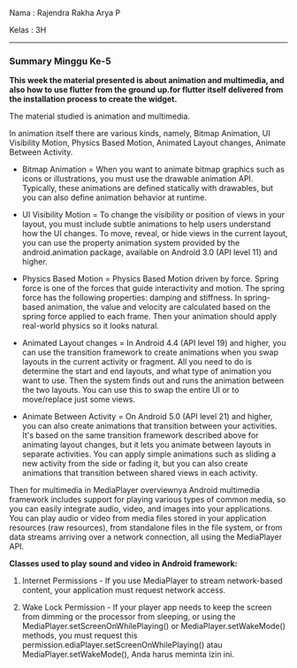 Nama  : Rajendra Rakha Arya P

Kelas : 3H

---

### Summary Minggu Ke-5

**This week the material presented is about animation and multimedia, and also how to use flutter from the ground up.for flutter itself delivered from the installation process to create the widget.**

The material studied is animation and multimedia.

In animation itself there are various kinds, namely, Bitmap Animation, UI Visibility Motion, Physics Based Motion, Animated Layout changes, Animate Between Activity.

- Bitmap Animation = When you want to animate bitmap graphics such as icons or illustrations, you must use the drawable animation API. Typically, these animations are defined statically with drawables, but you can also define animation behavior at runtime.

- UI Visibility Motion = To change the visibility or position of views in your layout, you must include subtle animations to help users understand how the UI changes. To move, reveal, or hide views in the current layout, you can use the property animation system provided by the android.animation package, available on Android 3.0 (API level 11) and higher.

- Physics Based Motion = Physics Based Motion driven by force. Spring force is one of the forces that guide interactivity and motion. The spring force has the following properties: damping and stiffness. In spring-based animation, the value and velocity are calculated based on the spring force applied to each frame. Then your animation should apply real-world physics so it looks natural.

- Animated Layout changes = In Android 4.4 (API level 19) and higher, you can use the transition framework to create animations when you swap layouts in the current activity or fragment. All you need to do is determine the start and end layouts, and what type of animation you want to use. Then the system finds out and runs the animation between the two layouts. You can use this to swap the entire UI or to move/replace just some views.

- Animate Between Activity = On Android 5.0 (API level 21) and higher, you can also create animations that transition between your activities. It's based on the same transition framework described above for animating layout changes, but it lets you animate between layouts in separate activities. You can apply simple animations such as sliding a new activity from the side or fading it, but you can also create animations that transition between shared views in each activity.

Then for multimedia in MediaPlayer overviewnya Android multimedia framework includes support for playing various types of common media, so you can easily integrate audio, video, and images into your applications. You can play audio or video from media files stored in your application resources (raw resources), from standalone files in the file system, or from data streams arriving over a network connection, all using the MediaPlayer API.

**Classes used to play sound and video in Android framework:**

1. Internet Permissions - If you use MediaPlayer to stream network-based content, your application must request network access.

2. Wake Lock Permission - If your player app needs to keep the screen from dimming or the processor from sleeping, or using the MediaPlayer.setScreenOnWhilePlaying() or MediaPlayer.setWakeMode() methods, you must request this permission.ediaPlayer.setScreenOnWhilePlaying() atau MediaPlayer.setWakeMode(), Anda harus meminta izin ini.


